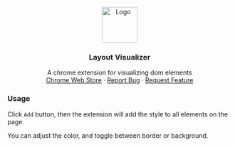 <!-- PROJECT LOGO -->
<br />
<div align="center">
  <a href="https://github.com/glintonliao/reactive-numbers-converter">
    <img src="https://user-images.githubusercontent.com/37015336/206877171-0d9a7e1f-6f37-4f2a-a9a3-7927f8616585.jpg" alt="Logo" width="80" height="80">
  </a>

  <h3 align="center">Layout Visualizer</h3>

  <p align="center">
    A chrome extension for visualizing dom elements
    <br />
    <a href="https://">Chrome Web Store</a>
    ·
    <a href="https://github.com/glintonliao/layout-visualizer/issues">Report Bug</a>
    ·
    <a href="https://github.com/glintonliao/layout-visualizer/issues">Request Feature</a>
  </p>
</div>

### Usage

Click `Add` button, then the extension will add the style to all elements on the page.

You can adjust the color, and toggle between border or background.
